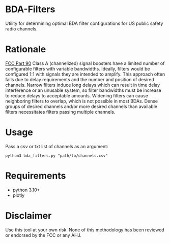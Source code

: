 # BDA-Filters
Utility for determining optimal BDA filter configurations for US public safety radio channels.

# Rationale
[FCC Part 90](https://www.ecfr.gov/current/title-47/chapter-I/subchapter-D/part-90/subpart-I/section-90.219) Class A (channelized) signal boosters have a limited number of configurable filters with variable bandwidths. Ideally, filters would be configured 1:1 with signals they are intended to amplify. This approach often fails due to delay requirements and the number and position of desired channels. Narrow filters induce long delays which can result in time delay interference or an unusable system, so filter bandwidths must be increase to reduce delays to acceptable amounts. Widening filters can cause neighboring filters to overlap, which is not possible in most BDAs. Dense groups of desired channels and/or more desired channels than available filters necessitates filters passing multiple channels.

# Usage
Pass a csv or txt list of channels as an argument:

```python3 bda_filters.py "path/to/channels.csv"```

# Requirements
* python 3.10+
* plotly


# Disclaimer
Use this tool at your own risk. None of this methodology has been reviewed or endorsed by the FCC or any AHJ.